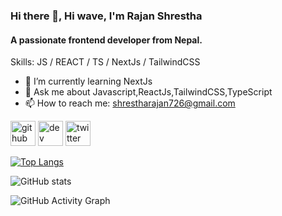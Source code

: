 ### Hi there 👋, Hi wave, I'm Rajan Shrestha
#### A passionate frontend developer from Nepal.


Skills: JS / REACT / TS / NextJs / TailwindCSS

- 🌱 I’m currently learning NextJs  
- 💬 Ask me about Javascript,ReactJs,TailwindCSS,TypeScript 
- 📫 How to reach me: shrestharajan726@gmail.com 


[<img src='https://cdn.jsdelivr.net/npm/simple-icons@3.0.1/icons/github.svg' alt='github' height='40'>](https://github.com/https://github.com/rajanshresth?tab=overview&from=2023-01-01&to=2023-01-13)  [<img src='https://cdn.jsdelivr.net/npm/simple-icons@3.0.1/icons/hashnode.svg' alt='dev' height='40'>](https://hashnode.com/@RajanShrestha)  [<img src='https://cdn.jsdelivr.net/npm/simple-icons@3.0.1/icons/twitter.svg' alt='twitter' height='40'>](https://twitter.com/https://twitter.com/rajanstha_dev)  

[![Top Langs](https://github-readme-stats.vercel.app/api/top-langs/?username=https://github.com/rajanshresth?tab=overview&from=2023-01-01&to=2023-01-13)](https://github.com/anuraghazra/github-readme-stats)

![GitHub stats](https://github-readme-stats.vercel.app/api?username=https://github.com/rajanshresth?tab=overview&from=2023-01-01&to=2023-01-13&show_icons=true)  

![GitHub Activity Graph](https://activity-graph.herokuapp.com/graph?username=https://github.com/rajanshresth?tab=overview&from=2023-01-01&to=2023-01-13)  

